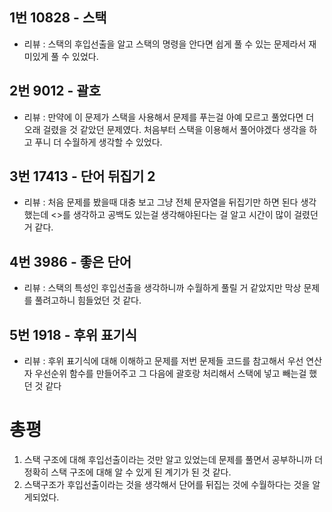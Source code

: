 ## 1번 10828 - 스택
- 리뷰 : 스택의 후입선출을 알고 스택의 명령을 안다면 쉽게 풀 수 있는 문제라서 재미있게 풀 수 있었다.
## 2번 9012 - 괄호
- 리뷰 : 만약에 이 문제가 스택을 사용해서 문제를 푸는걸 아예 모르고 풀었다면 더 오래 걸렸을 것 같았던 문제였다. 처음부터 스택을 이용해서 풀어야겠다 생각을 하고 푸니 더 수월하게 생각할 수 있었다.
## 3번 17413 - 단어 뒤집기 2
- 리뷰 : 처음 문제를 봤을때 대충 보고 그냥 전체 문자열을 뒤집기만 하면 된다 생각했는데 <>를 생각하고 공백도 있는걸 생각해야된다는 걸 알고 시간이 많이 걸렸던 거 같다.
   
## 4번 3986 - 좋은 단어
- 리뷰 : 스택의 특성인 후입선출을 생각하니까 수월하게 풀릴 거 같았지만 막상 문제를 풀려고하니 힘들었던 것 같다.
## 5번 1918 - 후위 표기식
- 리뷰 : 후위 표기식에 대해 이해하고 문제를 저번 문제들 코드를 참고해서 우선 연산자 우선순위 함수를 만들어주고 그 다음에 괄호랑 처리해서 스택에 넣고 빼는걸 했던 것 같다

# 총평
1. 스택 구조에 대해 후입선출이라는 것만 알고 있었는데 문제를 풀면서 공부하니까 더 정확히 스택 구조에 대해 알 수 있게 된 계기가 된 것 같다.
2. 스택구조가 후입선출이라는 것을 생각해서 단어를 뒤집는 것에 수월하다는 것을 알게되었다.

